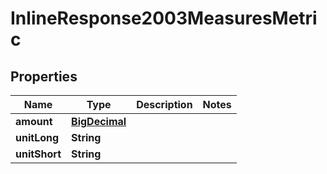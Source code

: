 

# InlineResponse2003MeasuresMetric

## Properties

Name | Type | Description | Notes
------------ | ------------- | ------------- | -------------
**amount** | [**BigDecimal**](BigDecimal.md) |  | 
**unitLong** | **String** |  | 
**unitShort** | **String** |  | 



